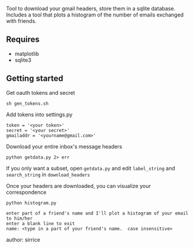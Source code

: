 Tool to download your gmail headers, store them in a sqlite database.  Includes
a tool that plots a histogram of the number of emails exchanged with friends.

Requires
--------
 
 - matplotlib
 - sqlite3

Getting started
------------

Get oauth tokens and secret

	sh gen_tokens.sh

Add tokens into settings.py

    token = '<your token>' 
    secret = '<your secret>'
    gmailaddr = '<yourname@gmail.com>'

Download your entire inbox's message headers

    python getdata.py 2> err

If you only want a subset, open `getdata.py` and edit `label_string` and `search_string` in `download_headers`

Once your headers are downloaded, you can visualize your correspondence

    python histogram.py
    
    enter part of a friend's name and I'll plot a histogram of your email to him/her
    enter a blank line to exit
    name: <type in a part of your friend's name.  case insensitive>


author: sirrice